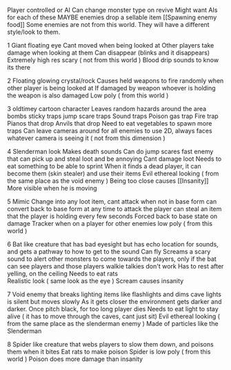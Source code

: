 Player controlled or AI
Can change monster type on revive
Might want AIs for each of these 
MAYBE enemies drop a sellable item
[[Spawning enemy food]]
Some enemies are not from this world. They will have a different style/look to them. 

1
	Giant floating eye 
	Cant moved when being looked at 
	Other players take damage when looking at them
	Can disappear (blinks and it disappears)
	Extremely high res scary ( not from this world )
	Blood drip sounds to know its there

2 
	Floating glowing crystal/rock
	Causes held weapons to fire randomly when other player is being looked at 
	If damaged by weapon whoever is holding the weapon is also damaged
	Low poly ( from this world )

3
	oldtimey cartoon character
	Leaves random hazards around the area 
	bombs
	sticky traps
	jump scare traps
	Sound traps
	Poison gas trap
	Fire trap
	Pianos that drop 
	Anvils that drop
	Need to eat vegetables to spawn more traps
	Can leave cameras around for all enemies to use 
	2D, always faces whatever camera is seeing it ( not from this dimension )

4
	Slenderman look
	Makes death sounds
	Can do jump scares
	fast enemy that can pick up and steal loot and be annoying 
	Cant damage loot
	Needs to eat something to be able to sprint
	When it finds a dead player, it can become them (skin stealer) and use their items
	Evil ethereal looking ( from the same place as the void enemy )
	Being too close causes [[Insanity]]
	More visible when he is moving 

5
	Mimic
	Change into any loot item, cant attack when not in base form
	can convert back to base form at any time to attack the player
	can steal an item that the player is holding every few seconds
	Forced back to base state on damage
	Tracker when on a player for other enemies 
	low poly ( from this world )
	
6
	Bat like creature that has bad eyesight but has echo location for sounds, and gets a pathway to how to get to the sound 
	Can fly
	Screams a scary sound to alert other monsters to come towards the players, only if the bat 
	can see players and those players walkie talkies don't work
	Has to rest after yelling, on the ceiling
	Needs to eat rats  
	Realistic look ( same look as the eye )
	Scream causes insanity 
	
7
	Void enemy that breaks lighting items like flashlights and dims cave lights 
	is silent but moves slowly
	As it gets closer the environment gets darker and darker. Once pitch black, for too long player dies
	Needs to eat light to stay alive ( it has to move through the caves, cant just sit)
	Evil ethereal looking ( from the same place as the slenderman enemy )
	Made of particles like the Slenderman

8
	Spider like creature that webs players to slow them down, and poisons them when it bites 
	Eat rats to make poison
	Spider is low poly ( from this world )
	Poison does more damage than insanity 